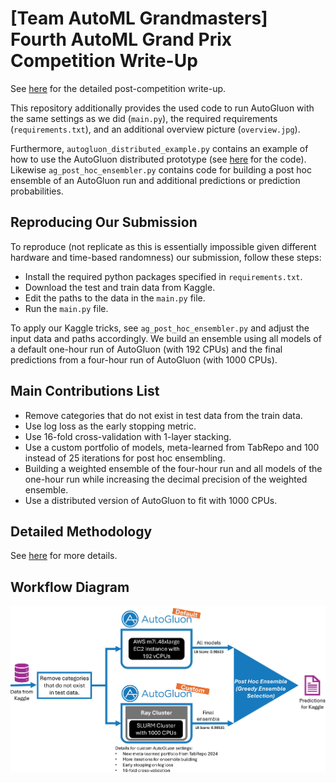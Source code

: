 
# [Team AutoML Grandmasters] Fourth AutoML Grand Prix Competition Write-Up


See [here](https://www.kaggle.com/competitions/playground-series-s4e8/discussion/523656) for the detailed post-competition write-up.

This repository additionally provides the used code to run AutoGluon with the same settings as we did (`main.py`), the required requirements (`requirements.txt`), and
an additional overview picture (`overview.jpg`).

Furthermore, `autogluon_distributed_example.py` contains an example of how to use the AutoGluon distributed prototype (see [here](https://github.com/LennartPurucker/autogluon/tree/distributed_autogluon) for the code). 
Likewise `ag_post_hoc_ensembler.py` contains code for building a post hoc ensemble of an AutoGluon run and additional predictions or prediction probabilities. 


## Reproducing Our Submission
<!---
A link to a code repository with complete and detailed instructions so that the results obtained can be reproduced. This is recommended for all participants and mandatory for winners to claim the prizes.
-->

To reproduce (not replicate as this is essentially impossible given different hardware and time-based randomness) our submission, follow these steps:
* Install the required python packages specified in `requirements.txt`. 
* Download the test and train data from Kaggle.
* Edit the paths to the data in the `main.py` file.
* Run the `main.py` file.

To apply our Kaggle tricks, see `ag_post_hoc_ensembler.py` and adjust the input data and paths accordingly.
We build an ensemble using all models of a default one-hour run of AutoGluon (with 192 CPUs) and the final predictions from a four-hour run of AutoGluon (with 1000 CPUs).

## Main Contributions List
<!--- An itemized list of your main contributions and critical elements of success. Suggestions: Contrast your proposed method with others e.g. in terms of computational or implementation complexity, parallelism, memory cost, theoretical grounding.
-->
* Remove categories that do not exist in test data from the train data.
* Use log loss as the early stopping metric. 
* Use 16-fold cross-validation with 1-layer stacking.
* Use a custom portfolio of models, meta-learned from TabRepo and 100 instead of 25 iterations for post hoc ensembling.
* Building a weighted ensemble of the four-hour run and all models of the one-hour run while increasing the decimal precision of the weighted ensemble.
* Use a distributed version of AutoGluon to fit with 1000 CPUs. 


## Detailed Methodology
<!--- A detailed description of methodology. Expand and explain your contributions in more detail. The explanations must be self-contained and one must be able to reproduce the approach by reading this section. You can explain and justify the approach by any means, e.g. citations, equations, tables, algorithms, platforms and code libraries utilized, etc. A detailed explanation of the architecture, preprocessing, loss function, training details, hyper-parameters, etc. is expected.
-->
See [here](https://www.kaggle.com/competitions/playground-series-s4e8/discussion/523656) for more details.

## Workflow Diagram
<!--- A representative image / workflow diagram of the method to support additional description. -->
![AutoGluonOverview](overvierw.jpg)
